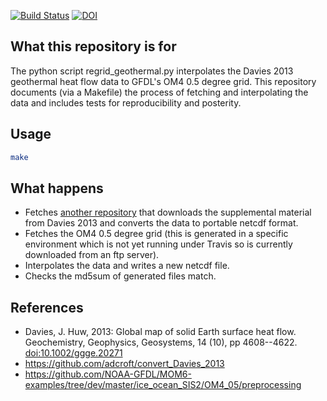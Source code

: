 [![Build Status](https://travis-ci.org/adcroft/OM4_05_preprocessing_geothermal.svg?branch=master)](https://travis-ci.org/adcroft/OM4_05_preprocessing_geothermal)
[![DOI](https://zenodo.org/badge/95062779.svg)](https://zenodo.org/badge/latestdoi/95062779)

## What this repository is for

The python script regrid_geothermal.py interpolates the Davies 2013 geothermal heat
flow data to GFDL's OM4 0.5 degree grid. This repository documents (via a Makefile)
the process of fetching and interpolating the data and includes tests for reproducibility
and posterity.

## Usage

```bash
make
```

## What happens

- Fetches [another repository](https://github.com/adcroft/convert_Davies_2013) that
  downloads the supplemental material from Davies 2013 and converts the data to
  portable netcdf format.
- Fetches the OM4 0.5 degree grid (this is generated in a specific environment which is
  not yet running under Travis so is currently downloaded from an ftp server).
- Interpolates the data and writes a new netcdf file.
- Checks the md5sum of generated files match.

## References

- Davies, J. Huw, 2013: Global map of solid Earth surface heat flow. Geochemistry, Geophysics, Geosystems, 14 (10), pp 4608--4622. [doi:10.1002/ggge.20271](http://dx.doi.org/10.1002/ggge.20271)
- https://github.com/adcroft/convert_Davies_2013
- https://github.com/NOAA-GFDL/MOM6-examples/tree/dev/master/ice_ocean_SIS2/OM4_05/preprocessing
